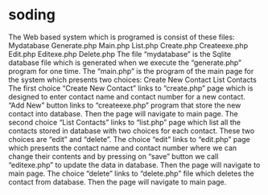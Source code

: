 # soding
The Web based system which is programed is consist of these files:
Mydatabase
Generate.php
Main.php
List.php
Create.php
Createexe.php
Edit.php
Editexe.php
Delete.php
The file “mydatabase” is the Sqlite database file which is generated when we execute the “generate.php” program for one time.
The “main.php” is the program of the main page for the system which presents two choices:
Create New Contact
List Contacts
The first choice “Create New Contact” links to “create.php” page which is designed to enter contact name and contact number for a new contact. “Add New” button links to “createexe.php” program that store the new contact into database. Then the page will navigate to main page.
The second choice “List Contacts” links to “list.php” page which list all the contacts stored in database with two choices for each contact. These two choices are “edit” and “delete”.
The choice “edit” links to “edit.php” page which presents the contact name and contact number where we can change their contents and by pressing on “save” button we call “editexe.php” to update the data in database. Then the page will navigate to main page.
The choice “delete” links to “delete.php” file which deletes the contact from database. Then the page will navigate to main page.
